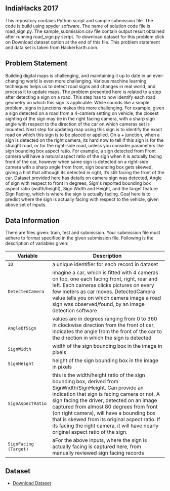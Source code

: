 ## IndiaHacks 2017
This repository contains Python script and sample submission file. The code is build using spyder software. The name of solution code file is road_sign.py. The  	sample_submission.csv file contain output result obtained after running road_sign.py script. To download dataset for this problem click on Download dataset option at the end of this file. This problem statement and data set is taken from HackerEarth.com.

## Problem Statement
Building digital maps is challenging, and maintaining it up to date in an ever-changing world is even more challenging. Various machine learning techniques helps us to detect road signs and changes in real world, and process it to update maps.
The problem presented here is related to a step after detecting a sign on a road. This step has to now identify each road geometry on which this sign is applicable. While sounds like a simple problem, signs in junctions makes this more challenging.
For example, given a sign detected on a road from a 4-camera setting on vehicle, the closest sighting of the sign may be in the right facing camera, with a sharp sign angle with respect to the direction of the car on which cameras set is mounted. Next step for updating map using this sign is to identify the exact road on which this sign is to be placed or applied.
On a + junction, when a sign is detected on the right camera, its hard now to tell if this sign is for the straight road, or for the right-side road, unless you consider parameters like sign bounding box aspect ratio. 
For example, a sign detected from Front camera will have a natural aspect ratio of the sign when it is actually facing front of the car, however when same sign is detected on a right-side camera with a sharp angle from front, sign bounding box gets skewed, giving a hint that although its detected in right, it’s still facing the front of the car.
Dataset provided here has details on camera sign was detected, Angle of sign with respect to front in degrees, Sign's reported bounding box aspect ratio (width/height), Sign Width and Height, and the target feature Sign Facing, which is where the sign is actually facing.
Goal here is to predict where the sign is actually facing with respect to the vehicle, given above set of inputs.

## Data Information
There are files given: train, test and submission. Your submission file must adhere to format specified in the given submission file. Following is the description of variables given:

| Variable | Description |
| --- | --- |
| `ID` | a unique identifier for each record in dataset |
| `DetectedCamera` | imagine a car, which is fitted with 4 cameras on top, one each facing front, right, rear and left. Each cameras clicks pictures on every few meters as car moves. DetectedCamera value tells you on which camera image a road sign was observed/found, by an image detection software |
| `AngleOfSign` | values are in degrees ranging from 0 to 360 in clockwise direction from the front of car, indicates the angle from the front of the car to the direction in which the sign is detected |
| `SignWidth` | width of the sign bounding box in the image in pixels |
| `SignHeight` | height of the sign bounding box in the image in pixels |
| `SignAspectRatio` | this is the width/height ratio of the sign bounding box, derived from SignWidth/SignHeight. Can provide an indication that sign is facing camera or not. A sign facing the driver, detected on an image captured from almost 80 degrees from front (on right camera), will have a bounding box that is skewed from its original aspect ratio. If its facing the right camera, it will have nearly original aspect ratio of the sign. |
| `SignFacing (Target)` | aFor the above inputs, where the sign is actually facing is captured here, from manually reviewed sign facing records |

## Dataset
* [Download Dataset](https://he-s3.s3.amazonaws.com/media/hackathon/hackerearth/predict-the-road-sign/4b699168-4-here_dataset.zip)

